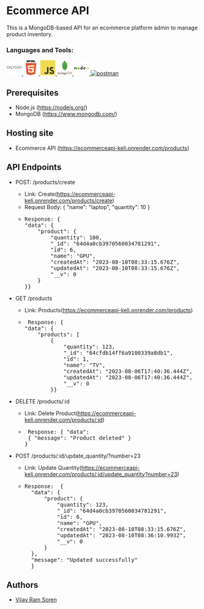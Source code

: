 # Ecommerce API

This is a MongoDB-based API for an ecommerce platform admin to manage product inventory.

<h3 align="left">Languages and Tools:</h3>
<p align="left">  <a href="https://expressjs.com" target="_blank" rel="noreferrer"> <img src="https://raw.githubusercontent.com/devicons/devicon/master/icons/express/express-original-wordmark.svg" alt="express" width="40" height="40"/> </a> <a href="https://www.w3.org/html/" target="_blank" rel="noreferrer"> <img src="https://raw.githubusercontent.com/devicons/devicon/master/icons/html5/html5-original-wordmark.svg" alt="html5" width="40" height="40"/> </a> <a href="https://developer.mozilla.org/en-US/docs/Web/JavaScript" target="_blank" rel="noreferrer"> <img src="https://raw.githubusercontent.com/devicons/devicon/master/icons/javascript/javascript-original.svg" alt="javascript" width="40" height="40"/> </a> <a href="https://www.mongodb.com/" target="_blank" rel="noreferrer"> <img src="https://raw.githubusercontent.com/devicons/devicon/master/icons/mongodb/mongodb-original-wordmark.svg" alt="mongodb" width="40" height="40"/> </a> <a href="https://nodejs.org" target="_blank" rel="noreferrer"> <img src="https://raw.githubusercontent.com/devicons/devicon/master/icons/nodejs/nodejs-original-wordmark.svg" alt="nodejs" width="40" height="40"/> </a> <a href="https://postman.com" target="_blank" rel="noreferrer"> <img src="https://www.vectorlogo.zone/logos/getpostman/getpostman-icon.svg" alt="postman" width="40" height="40"/> </a> </p>


## Prerequisites

- Node.js (https://nodejs.org/)
- MongoDB (https://www.mongodb.com/)

## Hosting site 

- Ecommerce API (https://ecommerceapi-keli.onrender.com/products)


## API Endpoints

- POST:  /products/create
  - Link: Create(https://ecommerceapi-keli.onrender.com/products/create)
  - Request Body: { "name": "laptop", "quantity": 10 }
  - <pre>Response: {
    "data": {
        "product": {
            "quantity": 100,
            "_id": "64d4a0cb3970560034781291",
            "id": 6,
            "name": "GPU",
            "createdAt": "2023-08-10T08:33:15.676Z",
            "updatedAt": "2023-08-10T08:33:15.676Z",
            "__v": 0
        }
    }}</pre>

- GET /products
  - Link: Products(https://ecommerceapi-keli.onrender.com/products)
  - <pre> Response: {
    "data": {
        "products": [
            {
                "quantity": 123,
                "_id": "64cfdb14ff6a9100339a8db1",
                "id": 1,
                "name": "TV",
                "createdAt": "2023-08-06T17:40:36.444Z",
                "updatedAt": "2023-08-06T17:40:36.444Z",
                "__v": 0
            }}</pre>

- DELETE /products/:id
  - Link: Delete Product(https://ecommerceapi-keli.onrender.com/products/:id)
  - <pre> Response: { "data":
     { "message": "Product deleted" }
    }</pre>
    
- POST /products/:id/update_quantity/?number=23
  - Link: Update Quantity(https://ecommerceapi-keli.onrender.com/products/:id/update_quantity?number=23)
  - <pre>Response:  {
      "data": {
          "product": {
              "quantity": 123,
              "_id": "64d4a0cb3970560034781291",
              "id": 6,
              "name": "GPU",
              "createdAt": "2023-08-10T08:33:15.676Z",
              "updatedAt": "2023-08-10T08:36:10.993Z",
              "__v": 0
          }
      },
      "message": "Updated successfully"
      }
    </pre>

## Authors

- [Vijay Ram Soren](https://github.com/vijayram13)
